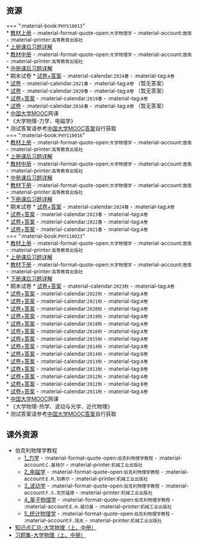 ## 资源  
=== ":material-book:`PHYS10013`"  
    * [教材上册](https://api.mir6.com/api/lanzou?url=https://cqu-openlib.lanzout.com/i3INQ23c627i&down=true) - :material-format-quote-open:`大学物理学` - :material-account:`唐南` - :material-printer:`高等教育出版社`  
        * [上册课后习题详解](https://api.mir6.com/api/lanzou?url=https://cqu-openlib.lanzout.com/icOmL23c5f1e&down=true)  
    * [教材中册](https://api.mir6.com/api/lanzou?url=https://cqu-openlib.lanzout.com/ifl4X23c6bni&down=true) - :material-format-quote-open:`大学物理学` - :material-account:`唐南` - :material-printer:`高等教育出版社`  
        * [中册课后习题详解](https://api.mir6.com/api/lanzou?url=https://cqu-openlib.lanzout.com/ii5Pq23c5xhi&down=true)  
    * 期末试卷
        * [试卷+答案](https://api.mir6.com/api/lanzou?url=https://cqu-openlib.lanzout.com/iHxsF23c8bli&down=true) - :material-calendar:`2024春` - :material-tag:`A卷`  
        * [试卷](https://api.mir6.com/api/lanzou?url=https://cqu-openlib.lanzout.com/ijLj123c8bgd&down=true) - :material-calendar:`2021春` - :material-tag:`A卷` （暂无答案）  
        * [试卷](https://api.mir6.com/api/lanzou?url=https://cqu-openlib.lanzout.com/iqnlR23c8bcj&down=true) - :material-calendar:`2020春` - :material-tag:`A卷` （暂无答案）  
        * [试卷+答案](https://api.mir6.com/api/lanzou?url=https://cqu-openlib.lanzout.com/i6iG123c8b9g&down=true) - :material-calendar:`2019春` - :material-tag:`A卷`  
        * [试卷](https://api.mir6.com/api/lanzou?url=https://cqu-openlib.lanzout.com/iyr0S23c8b4b&down=true) - :material-calendar:`2016春` - :material-tag:`A卷` （暂无答案）  
    * [中国大学MOOC](https://www.icourse163.org/)网课  
        * 《大学物理-力学、电磁学》  
            * 测试答案请参考[中国大学MOOC答案](../skill/推荐使用的网站等/中国大学MOOC答案.md)自行获取  
=== ":material-book:`PHYS10016`"  
    * [教材上册](https://api.mir6.com/api/lanzou?url=https://cqu-openlib.lanzout.com/i3INQ23c627i&down=true) - :material-format-quote-open:`大学物理学` - :material-account:`唐南` - :material-printer:`高等教育出版社`  
        * [上册课后习题详解](https://api.mir6.com/api/lanzou?url=https://cqu-openlib.lanzout.com/icOmL23c5f1e&down=true)  
    * [教材中册](https://api.mir6.com/api/lanzou?url=https://cqu-openlib.lanzout.com/ifl4X23c6bni&down=true) - :material-format-quote-open:`大学物理学` - :material-account:`唐南` - :material-printer:`高等教育出版社`  
        * [中册课后习题详解](https://api.mir6.com/api/lanzou?url=https://cqu-openlib.lanzout.com/ii5Pq23c5xhi&down=true)  
    * [教材下册](https://api.mir6.com/api/lanzou?url=https://cqu-openlib.lanzout.com/ilpy523c68qd&down=true) - :material-format-quote-open:`大学物理学` - :material-account:`唐南` - :material-printer:`高等教育出版社`  
        * [下册课后习题详解](https://api.mir6.com/api/lanzou?url=https://cqu-openlib.lanzout.com/iRlmy23c5s7i&down=true)  
    * 期末试卷
        * [试卷+答案](https://api.mir6.com/api/lanzou?url=https://cqu-openlib.lanzout.com/i9lMe22kr73c&down=true) - :material-calendar:`2024春` - :material-tag:`A卷`  
        * [试卷+答案](https://api.mir6.com/api/lanzou?url=https://cqu-openlib.lanzout.com/iplN523c8bwj&down=true) - :material-calendar:`2023春` - :material-tag:`A卷`  
        * [试卷+答案](https://api.mir6.com/api/lanzou?url=https://cqu-openlib.lanzout.com/i7po523c8bre&down=true) - :material-calendar:`2022春` - :material-tag:`A卷`  
        * [试卷+答案](https://api.mir6.com/api/lanzou?url=https://cqu-openlib.lanzout.com/iei8g23c8bpc&down=true) - :material-calendar:`2021春` - :material-tag:`A卷`  
=== ":material-book:`PHYS10023`"  
    * [教材上册](https://api.mir6.com/api/lanzou?url=https://cqu-openlib.lanzout.com/i3INQ23c627i&down=true) - :material-format-quote-open:`大学物理学` - :material-account:`唐南` - :material-printer:`高等教育出版社`  
        * [上册课后习题详解](https://api.mir6.com/api/lanzou?url=https://cqu-openlib.lanzout.com/icOmL23c5f1e&down=true)  
    * [教材下册](https://api.mir6.com/api/lanzou?url=https://cqu-openlib.lanzout.com/ilpy523c68qd&down=true) - :material-format-quote-open:`大学物理学` - :material-account:`唐南` - :material-printer:`高等教育出版社`  
        * [下册课后习题详解](https://api.mir6.com/api/lanzou?url=https://cqu-openlib.lanzout.com/iRlmy23c5s7i&down=true)  
    * 期末试卷
        * [试卷+答案](https://api.mir6.com/api/lanzou?url=https://cqu-openlib.lanzout.com/iDd912i5bcuj&down=true) - :material-calendar:`2023秋` - :material-tag:`A卷`  
        * [试卷+答案](https://api.mir6.com/api/lanzou?url=https://cqu-openlib.lanzout.com/iu7UL23c8cbe&down=true) - :material-calendar:`2022秋` - :material-tag:`A卷`  
        * [试卷+答案](https://api.mir6.com/api/lanzou?url=https://cqu-openlib.lanzout.com/iF8sO2g38oyd&down=true) - :material-calendar:`2021秋` - :material-tag:`A卷`  
        * [试卷+答案](https://api.mir6.com/api/lanzou?url=https://cqu-openlib.lanzout.com/iLa9f23c8c6j&down=true) - :material-calendar:`2020秋` - :material-tag:`A卷`  
        * [试卷+答案](https://api.mir6.com/api/lanzou?url=https://cqu-openlib.lanzout.com/iAIud2g38org&down=true) - :material-calendar:`2019秋` - :material-tag:`A卷`  
        * [试卷+答案](https://api.mir6.com/api/lanzou?url=https://cqu-openlib.lanzout.com/iYRT92g38oih&down=true) - :material-calendar:`2018秋` - :material-tag:`A卷`  
        * [试卷+答案](https://api.mir6.com/api/lanzou?url=https://cqu-openlib.lanzout.com/idI6M2g38oba&down=true) - :material-calendar:`2016秋` - :material-tag:`A卷`  
        * [试卷+答案](https://api.mir6.com/api/lanzou?url=https://cqu-openlib.lanzout.com/iEcqK2g38o2b&down=true) - :material-calendar:`2015秋` - :material-tag:`A卷`  
        * [试卷+答案](https://api.mir6.com/api/lanzou?url=https://cqu-openlib.lanzout.com/iK5xh2g38noh&down=true) - :material-calendar:`2014秋` - :material-tag:`A卷`  
        * [试卷+答案](https://api.mir6.com/api/lanzou?url=https://cqu-openlib.lanzout.com/iBMok2g38nwf&down=true) - :material-calendar:`2014秋` - :material-tag:`B卷`  
        * [试卷+答案](https://api.mir6.com/api/lanzou?url=https://cqu-openlib.lanzout.com/iv1RZ2g38nad&down=true) - :material-calendar:`2013秋` - :material-tag:`A卷`  
        * [试卷+答案](https://api.mir6.com/api/lanzou?url=https://cqu-openlib.lanzout.com/iV61k2g38nkd&down=true) - :material-calendar:`2013秋` - :material-tag:`B卷`  
        * [试卷+答案](https://api.mir6.com/api/lanzou?url=https://cqu-openlib.lanzout.com/ikNc02g38mxa&down=true) - :material-calendar:`2012秋` - :material-tag:`A卷`  
        * [试卷+答案](https://api.mir6.com/api/lanzou?url=https://cqu-openlib.lanzout.com/iVMRR2g38n6j&down=true) - :material-calendar:`2012秋` - :material-tag:`B卷`  
        * [试卷+答案](https://api.mir6.com/api/lanzou?url=https://cqu-openlib.lanzout.com/iuXu82g38mqd&down=true) - :material-calendar:`2011秋` - :material-tag:`A卷`  
    * [中国大学MOOC](https://www.icourse163.org/)网课  
        * 《大学物理-热学、波动与光学、近代物理》  
            * 测试答案请参考[中国大学MOOC答案](../skill/推荐使用的网站等/中国大学MOOC答案.md)自行获取  

## 课外资源  
- 伯克利物理学教程  
    - [1_力学](https://api.mir6.com/api/lanzou?url=https://cqu-openlib.lanzout.com/ibr4523c7jqf&down=true) - :material-format-quote-open:`伯克利物理学教程` - :material-account:`C.基特尔` - :material-printer:`机械工业出版社`  
    - [2_电磁学](https://api.mir6.com/api/lanzou?url=https://cqu-openlib.lanzout.com/i4AW823c7plg&down=true) - :material-format-quote-open:`伯克利物理学教程` - :material-account:`E.M.珀赛尔` - :material-printer:`机械工业出版社`  
    - [3_波动学](https://api.mir6.com/api/lanzou?url=https://cqu-openlib.lanzout.com/iHSkL23c7tti&down=true) - :material-format-quote-open:`伯克利物理学教程` - :material-account:`F.S.克劳福德` - :material-printer:`机械工业出版社`  
    - [4_量子物理学](https://api.mir6.com/api/lanzou?url=https://cqu-openlib.lanzout.com/iagN023c7zoj&down=true) - :material-format-quote-open:`伯克利物理学教程` - :material-account:`E.H.威切曼` - :material-printer:`机械工业出版社`  
    - [5_统计物理学](https://api.mir6.com/api/lanzou?url=https://cqu-openlib.lanzout.com/i46CF23c81wj&down=true) - :material-format-quote-open:`伯克利物理学教程` - :material-account:`F.瑞夫` - :material-printer:`机械工业出版社`  
- [知识点汇总-大学物理（上、中册）](https://api.mir6.com/api/lanzou?url=https://cqu-openlib.lanzout.com/ihDCN23c9d5a&down=true)
- [习题集-大学物理（上、中册）](https://api.mir6.com/api/lanzou?url=https://cqu-openlib.lanzout.com/i87kA23c96ra&down=true)